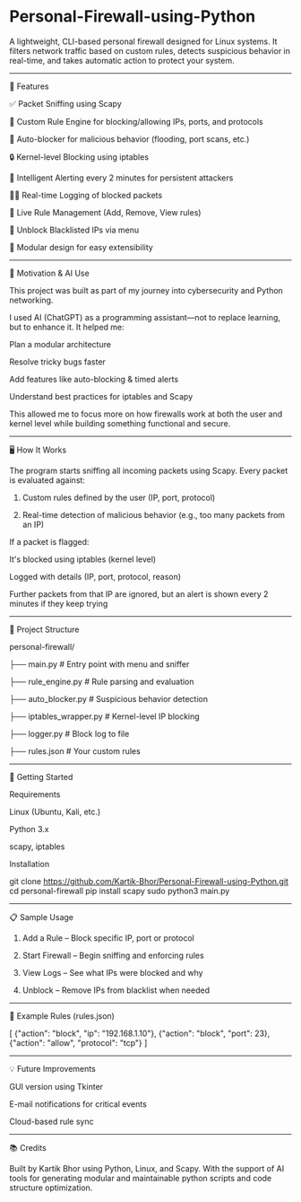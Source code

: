 # Personal-Firewall-using-Python

A lightweight, CLI-based personal firewall designed for Linux systems. It filters network traffic based on custom rules, detects suspicious behavior in real-time, and takes automatic action to protect your system.

---

🔧 Features

✅ Packet Sniffing using Scapy

📜 Custom Rule Engine for blocking/allowing IPs, ports, and protocols

🚨 Auto-blocker for malicious behavior (flooding, port scans, etc.)

🔒 Kernel-level Blocking using iptables

🧠 Intelligent Alerting every 2 minutes for persistent attackers

🕵‍♂ Real-time Logging of blocked packets

🔄 Live Rule Management (Add, Remove, View rules)

🧹 Unblock Blacklisted IPs via menu

📁 Modular design for easy extensibility


---

🧠 Motivation & AI Use

This project was built as part of my journey into cybersecurity and Python networking.

I used AI (ChatGPT) as a programming assistant—not to replace learning, but to enhance it. It helped me:

Plan a modular architecture

Resolve tricky bugs faster

Add features like auto-blocking & timed alerts

Understand best practices for iptables and Scapy


This allowed me to focus more on how firewalls work at both the user and kernel level while building something functional and secure.


---

🖥 How It Works

The program starts sniffing all incoming packets using Scapy. Every packet is evaluated against:

1. Custom rules defined by the user (IP, port, protocol)


2. Real-time detection of malicious behavior (e.g., too many packets from an IP)



If a packet is flagged:

It's blocked using iptables (kernel level)

Logged with details (IP, port, protocol, reason)

Further packets from that IP are ignored, but an alert is shown every 2 minutes if they keep trying

---

📂 Project Structure

personal-firewall/

├── main.py               # Entry point with menu and sniffer

├── rule_engine.py        # Rule parsing and evaluation

├── auto_blocker.py       # Suspicious behavior detection

├── iptables_wrapper.py   # Kernel-level IP blocking

├── logger.py             # Block log to file

├── rules.json            # Your custom rules


---

🚀 Getting Started

Requirements

Linux (Ubuntu, Kali, etc.)

Python 3.x

scapy, iptables


Installation

git clone https://github.com/Kartik-Bhor/Personal-Firewall-using-Python.git
cd personal-firewall
pip install scapy
sudo python3 main.py


---

📋 Sample Usage

1. Add a Rule – Block specific IP, port or protocol


2. Start Firewall – Begin sniffing and enforcing rules


3. View Logs – See what IPs were blocked and why


4. Unblock – Remove IPs from blacklist when needed


---

🔐 Example Rules (rules.json)

[
  {"action": "block", "ip": "192.168.1.10"},
  {"action": "block", "port": 23},
  {"action": "allow", "protocol": "tcp"}
]

---

💡 Future Improvements

GUI version using Tkinter

E-mail notifications for critical events

Cloud-based rule sync

---

📚 Credits

Built by Kartik Bhor using Python, Linux, and Scapy.
With the support of AI tools for generating modular and maintainable python scripts and code structure optimization.

